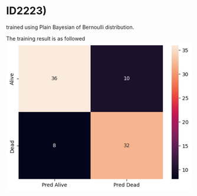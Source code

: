 # ID2223)
trained using Plain Bayesian of Bernoulli distribution.

The training result is as followed
![image](https://raw.githubusercontent.com/Man-bearpig/ID2223/main/training-result.png)
